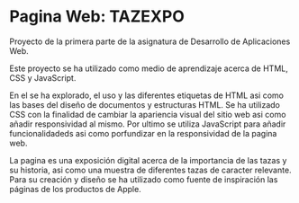 # Pagina Web: TAZEXPO

 Proyecto de la primera parte de la asignatura de Desarrollo de Aplicaciones Web.
 
Este proyecto se ha utilizado como medio de aprendizaje acerca de HTML, CSS y JavaScript.

En el se ha explorado, el uso y las diferentes etiquetas de HTML asi como las bases del diseño de documentos y estructuras HTML. Se ha utilizado CSS con la finalidad de cambiar la apariencia visual del sitio web asi como añadir responsividad al mismo. Por ultimo se utiliza JavaScript para añadir funcionalidadeds asi como porfundizar en la responsividad de la pagina web.

La pagina es una exposición digital acerca de la importancia de las tazas y su historia, asi como una muestra de diferentes tazas de caracter relevante. Para su creación y diseño se ha utilizado como fuente de inspiración las páginas de los productos de Apple.
